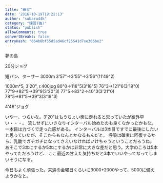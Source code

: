 ```yaml
---
title: "練習"
date: '2016-10-19T19:22:13'
author: "subaru44k"
category: "練習(強)"
status: "publish"
allowComments: true
convertBreaks: false
entryHash: "664b6bf55d5ad46cf25541d7ee366be2"
---
```

夢の島

20分ジョグ

短パン、ターサー
3000m
3'57"→3'55"→3'56"(11'49"2)

1000m*5, 3'20", r.400jog
80"0→118"5(3'18"5)
76"3→121"6(3'19"0)
77"9→82"5→39"9(3'20"3)
77"5→83"2→40"3(3'21"0)
78"5→81"5→39"3(3'19"3)

4'48"ジョグ

いやー、つらいな。3'20"はもうちょい楽に走れると思っていたが案外早い・・・。
流しせずにいきなりインターバル始めたのも良くなかったかもな。一本目は力づくで走った感がある。
インターバルは3本目ですでに最後にしたいと思っていたが、そこからもなんとかなるもんだと。
呼吸は確実に回復するから、乳酸でガチガチになってさえいなければいけちゃうということだろうね。
あそこで3本にするか5本にするかは非常に大きな差だと思う。大学のころは5本やってただろうけど、
ここ最近の甘えた気持ちだと3本でいいやってなってしまいそうになる。

今日もよく頑張った。来週の金曜日くらいに3000+2000やって、5000に備えようかなと。
